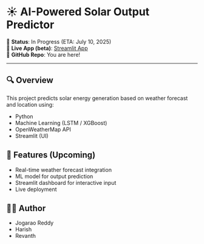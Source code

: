 # ☀️ AI-Powered Solar Output Predictor

🚧 **Status**: In Progress (ETA: July 10, 2025)  
🔗 **Live App (beta)**: [Streamlit App]((https://solar-output-predictor.streamlit.app/))  
📁 **GitHub Repo**: You are here!

---

## 🔍 Overview
This project predicts solar energy generation based on weather forecast and location using:
- Python
- Machine Learning (LSTM / XGBoost)
- OpenWeatherMap API
- Streamlit (UI)

## 🎯 Features (Upcoming)
- Real-time weather forecast integration
- ML model for output prediction
- Streamlit dashboard for interactive input
- Live deployment

## 👨‍💻 Author
- Jogarao Reddy
- Harish
- Revanth
